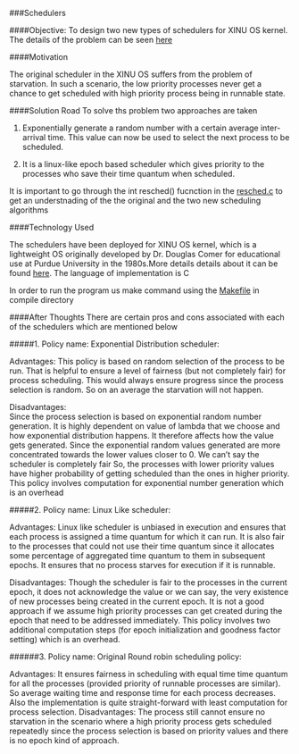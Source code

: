 ###Schedulers

####Objective: 
To design two new types of schedulers for XINU OS kernel. The details of the problem can be seen [here](https://github.com/NeetishPathak/SYSTEM-PROJECTS/blob/master/OS%20Schedulers/Problem_Statement.md)

####Motivation

The original scheduler in the XINU OS suffers from the problem of starvation. In such a scenario, the low priority processes never
get a chance to get scheduled with high priority process being in runnable state.

####Solution Road
To solve ths problem two approaches are taken

1. Exponentially generate a random number with a certain average inter-arrival time. This value can now be used to select the next process to be scheduled.

2. It is a linux-like epoch based scheduler which gives priority to the processes who save their time quantum when scheduled.

It is important to go through the int resched() fucnction in the [resched.c](https://github.com/NeetishPathak/SYSTEM-PROJECTS/blob/master/OS%20Schedulers/sys/resched.c)
to get an understnading of the the original and the two new scheduling algorithms

####Technology Used

The schedulers have been deployed for XINU OS kernel, which is a lightweight OS originally developed by Dr. Douglas Comer for educational use at Purdue University in the 1980s.More details details about it can be found [here](http://www.xinu.cs.purdue.edu/).
The language of implementation is C

In order to run the program us make command using the [Makefile](https://github.com/NeetishPathak/SYSTEM-PROJECTS/blob/master/OS%20Schedulers/compile/Makefile) in compile directory

####After Thoughts
There are certain pros and cons associated with each of the schedulers which are mentioned below


#####1. Policy name: Exponential Distribution scheduler:

Advantages: 
This policy is based on random selection of the process to be run. That is helpful to ensure a level of fairness (but not completely fair) for process scheduling.
This would always ensure progress since the process selection is random. So on an average the starvation will not happen.

Disadvantages:  
Since the process selection is based on exponential random number generation. It is highly dependent on value of lambda that we choose and how exponential distribution happens. It therefore affects how the value gets generated. Since the exponential random values generated are more concentrated towards the lower values closer to 0. We can’t say the scheduler is completely fair
So, the processes with lower priority values have higher probability of getting scheduled than the ones in higher priority.
 This policy involves computation for exponential number generation which is an overhead
 
#####2. Policy name: Linux Like scheduler:

Advantages:
Linux like scheduler is unbiased in execution and ensures that each process is assigned a time quantum for which it can run. It is also fair to the processes that could not use their time quantum since it allocates some percentage of aggregated time quantum to them in subsequent epochs.
It ensures that no process starves for execution if it is runnable.

Disadvantages:
Though the scheduler is fair to the processes in the current epoch, it does not acknowledge the value or we can say, the very existence of new processes being created in the current epoch. It is not a good approach if we assume high priority processes can get created during the epoch that need to be addressed immediately.
This policy involves two additional computation steps (for epoch initialization and goodness factor setting) which is an overhead.



######3. Policy name:  Original Round robin scheduling policy:

Advantages:
It ensures fairness in scheduling with equal time time quantum for all the processes (provided priority of runnable processes are similar). So average waiting time and response time for each process decreases.
Also the implementation is quite straight-forward with least computation for process selection. 
Disadvantages: 
The process still cannot ensure no starvation in the scenario where a high priority process gets scheduled repeatedly since the process selection is based on priority values and there is no epoch kind of approach.
